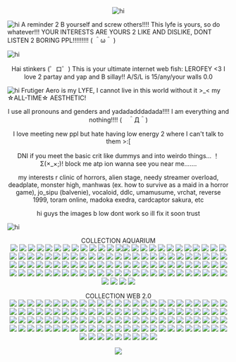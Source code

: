 <p align="center"> <img src="https://cdn.discordapp.com/attachments/1249282295094054984/1426837691869298769/Tumblr_l_673404088876237.jpg?ex=68ecada7&is=68eb5c27&hm=472747c4909ff292ebff088633fcc8a5b2f5b5e3cfb03b3e9a17510959630a6e&" alt="hi" />

<p align="left"> <img src="https://cdn.discordapp.com/attachments/1249282295094054984/1426829989789175940/Tumblr_l_669258079203131.gif?ex=68eca67a&is=68eb54fa&hm=68099b8f77bda3224058615a9e8e056bdba052fc10ca56a542eb802952478cda&" alt="hi" /> A reminder 2 B yourself and screw others!!!! This lyfe is yours, so do whatever!!! YOUR INTERESTS ARE YOURS 2 LIKE AND DISLIKE, DONT LISTEN 2 BORING PPL!!!!!!!!!  ( ＾ω＾ )

<p align="left"> <img src="https://cdn.discordapp.com/attachments/1249282295094054984/1426829902266765343/Tumblr_l_669198931809508.jpg?ex=68eca665&is=68eb54e5&hm=029dbde3652cd6ff808012a00df98df93b0faf96d38560a7e09f138561a846b7&" alt="hi" /> 

<p align="center"> Hai stinkers (゜ロ゜) This is your ultimate internet web fish: LEROFEY <3 I love 2 partay and yap and B sillay!! A/S/L is 15/any/your walls 0.0

<p align="left"> <img src="https://cdn.discordapp.com/attachments/1249282295094054984/1426829948584329216/Tumblr_l_669245233629542.gif?ex=68eca670&is=68eb54f0&hm=e15d72f2d274d909ca1935d416b121030f205179e85944bcf1f542fed12f8533&" alt="hi" /> Frutiger Aero is my LYFE, I cannot live in this world without it >_< my ☆ALL-TIME☆ AESTHETIC!

<p align="center"> I use all pronouns and genders and yadadadddadada!!!! I am everything and nothing!!!! (　＾Д＾)

<p align="center"> I love meeting new ppl but hate having low energy 2 where I can't talk to them >:[

<p align="center"> DNI if you meet the basic crit like dummys and into weirdo things... ！Σ(×_×;)! block me atp ion wanna see you near me.......

<p align="center"> my interests r clinic of horrors, alien stage, needy streamer overload, deadplate, monster high, manhwas (ex. how to survive as a maid in a horror game), jo_sipu (balvenie), vocaloid, ddlc, umamusume, vrchat, reverse 1999, toram online, madoka exedra, cardcaptor sakura, etc

<p align="center"> hi guys the images b low dont work so ill fix it soon trust
<p align="left"> <img src="https://cdn.discordapp.com/attachments/1249282295094054984/1426829902744653865/Tumblr_l_669200410016174.jpg?ex=68eca666&is=68eb54e6&hm=ced74d55727bd8e03f97ee87f98d79b7114c9b35dface582d1fc34b8a95455fb&" alt="hi" /> <p center <img src="https://cdn.discordapp.com/attachments/1249282295094054984/1426829902744653865/Tumblr_l_669200410016174.jpg?ex=68eca666&is=68eb54e6&hm=ced74d55727bd8e03f97ee87f98d79b7114c9b35dface582d1fc34b8a95455fb&" alt="hi" />

<p align="center"> COLLECTION AQUARIUM
</br> 
<img src="https://cdn.discordapp.com/attachments/1249282295094054984/1426829844682899616/Tumblr_l_669182857249254.gif?ex=68eca658&is=68eb54d8&hm=5470d666dd7c89a1eb7548ca14f2d2b34836f7a9e495b1ad848641ffa272a0be&"> <img src="https://cdn.discordapp.com/attachments/1249282295094054984/1426829844955533362/Tumblr_l_669183969634357.gif?ex=68eca658&is=68eb54d8&hm=e7596fc94d184f1d04388412ab16a768fdc060d8d53443bf7f58ee57cbdda012&"> <img src="https://cdn.discordapp.com/attachments/1249282295094054984/1426829845559509083/Tumblr_l_669186210566023.gif?ex=68eca658&is=68eb54d8&hm=80ac2bd35ed509c9e13b43db4c474ee24b18e0dfd3e6be8b8d19d0bd7d75b125&"> <img src="https://cdn.discordapp.com/attachments/1249282295094054984/1426829901604065351/Tumblr_l_669193941393260.jpg?ex=68eca665&is=68eb54e5&hm=a89e0725430b9fe7a974245145ee5378135568bc3c3a7c202e79dc56685668e5&"> <img src="https://cdn.discordapp.com/attachments/1249282295094054984/1426829901985480814/Tumblr_l_669195116212947.jpg?ex=68eca665&is=68eb54e5&hm=9ed6ea5fab09b0bf0ce82f268b5ef2d804165b9ff01e3ea82a508482a9318459&"> <img src="https://cdn.discordapp.com/attachments/1249282295094054984/1426829903319535668/Tumblr_l_669234031312203.gif?ex=68eca666&is=68eb54e6&hm=4ec0b00c8922333e6d18218beb1ac4687610861f7c93ba23cfd5f4c73a76217b&"> <img src="https://cdn.discordapp.com/attachments/1249282295094054984/1426829903592161380/Tumblr_l_669235107392359.jpg?ex=68eca666&is=68eb54e6&hm=b33954876227133bbc7c3c62575049c6803b52b6d4fb0a3c3c3d0e60a2dc83f2&"> <img src="https://cdn.discordapp.com/attachments/1249282295094054984/1426829903961128970/Tumblr_l_669192625487635.jpg?ex=68eca666&is=68eb54e6&hm=c7b3c0a5ee66e24051847a8251601f0ee02b9afbd59216f30a6fdb06bed3c33a&"> <img src="https://cdn.discordapp.com/attachments/1249282295094054984/1426829946537381968/Tumblr_l_669236124390379.jpg?ex=68eca670&is=68eb54f0&hm=f87ca1750213bf74f7f4435e8c6ac1c67fef92722a41b5600756b13f6400db14&"> <img src="https://cdn.discordapp.com/attachments/1249282295094054984/1426829990137430046/Tumblr_l_669420070698642.gif?ex=68eca67a&is=68eb54fa&hm=e8ed646abf987e88d4b8823dcdb371da574ec3579f73048e1c7c55be7421479d&"> <img src="https://cdn.discordapp.com/attachments/1249282295094054984/1426829990489755719/Tumblr_l_669421313704006.jpg?ex=68eca67a&is=68eb54fa&hm=9cd4833d07f22868d16e814ea64b3521bfd452b8ea9fd0e41043b4bc4593800e&"> <img src="https://cdn.discordapp.com/attachments/1249282295094054984/1426829990728564766/Tumblr_l_669422527171714.gif?ex=68eca67b&is=68eb54fb&hm=29600bd3da2e533066b4b405eae1b5ae01319e892112730f9bedeb953bfecc17&"> <img src="https://cdn.discordapp.com/attachments/1249282295094054984/1426829990997131385/Tumblr_l_669424027028016.jpg?ex=68eca67b&is=68eb54fb&hm=8509cbce0b075db22f21b10ad07f395dd276870d9994d82e2e449ff342ae4aeb&" ><img src="https://cdn.discordapp.com/attachments/1249282295094054984/1426981494165082122/Tumblr_l_707226064617137.jpg?ex=68ed3394&is=68ebe214&hm=a3598bc240d2ef2713e4e040d08070c20a8ad7bb99c89eae430e4525c889b2c6&"> <img src="https://cdn.discordapp.com/attachments/1249282295094054984/1426981493862830282/Tumblr_l_707224824867658.gif?ex=68ed3394&is=68ebe214&hm=5070dfaae2386270ccd19e173defb152a0a814b7598e694c4cb75f394117bbe0&"> <img src="https://cdn.discordapp.com/attachments/1249282295094054984/1426981567514808351/Tumblr_l_707253246252439.gif?ex=68ed33a5&is=68ebe225&hm=a39bcef1a4f32b8f078b0f49fac5f824d0810bb46f67d3be1c48385712071d9f&">  <img src="https://cdn.discordapp.com/attachments/1249282295094054984/1426829991278284820/Tumblr_l_669425063964005.jpg?ex=68eca67b&is=68eb54fb&hm=c4c2984b3f6c8efc0253d5968c8a6d24180450eba04f86f990f5d2177f9d34f7&"> <img src="https://cdn.discordapp.com/attachments/1249282295094054984/1426829991571624079/Tumblr_l_669426237051036.jpg?ex=68eca67b&is=68eb54fb&hm=69b4ff5f1da9890ab8851cf332d0e36c18a55cc1580a15daba9ee69701511726&"> <img src="https://cdn.discordapp.com/attachments/1249282295094054984/1426829992142180442/Tumblr_l_669427321795098.jpg?ex=68eca67b&is=68eb54fb&hm=5bd343c94825d59eb9a7519245a5f7ef3740dda9cf6667cd49624749ef664ae6&"> <img src="https://cdn.discordapp.com/attachments/1249282295094054984/1426829992519794822/Tumblr_l_669428442158691.jpg?ex=68eca67b&is=68eb54fb&hm=fc1acebbe42878944aa03a58defd83c518b70b9cc981bdf6c197386433db0390&"> <img src="https://cdn.discordapp.com/attachments/1249282295094054984/1426830034013782056/Tumblr_l_669429619492805.jpg?ex=68eca685&is=68eb5505&hm=fe42066f49ebff5f45c28fdc59be2440e9c6b15e429d6c40ee257d043b2aefb0&"> <img src="https://cdn.discordapp.com/attachments/1249282295094054984/1426830034387337337/Tumblr_l_669431316292857.jpg?ex=68eca685&is=68eb5505&hm=abc5a55f124f975a2da0491c45d66dd5d063a43b7cacc57ee97aed7373b3f424&"> <img src="https://cdn.discordapp.com/attachments/1249282295094054984/1426830034844385412/Tumblr_l_669432456669575.jpg?ex=68eca685&is=68eb5505&hm=24fa7cdea44434aafbd23cd5c625eb33c8f5cb2cf3fe9f141b99b86eed349bfc&"> <img src="https://cdn.discordapp.com/attachments/1249282295094054984/1426830035171410003/Tumblr_l_669433687769366.jpg?ex=68eca685&is=68eb5505&hm=6f40634123e425821db06dd154b048f7e253361ac9640ca049b5873e2542dfd0&"> <img src="https://cdn.discordapp.com/attachments/1249282295094054984/1426830035712606238/Tumblr_l_669434792421918.jpg?ex=68eca685&is=68eb5505&hm=85ce3d908ff7d983688ccae65f21bfb75cf6aacea4ed914f56f4b97469a01d99&"> <img src="https://cdn.discordapp.com/attachments/1249282295094054984/1426830036140556398/Tumblr_l_669436477765251.jpg?ex=68eca685&is=68eb5505&hm=584321c60e97ebdba2d7e7b20b4a2eb9123f15f40acd0f1cff33ab376f474c86&"> <img src="https://cdn.discordapp.com/attachments/1249282295094054984/1426830036731957339/Tumblr_l_669437546685407.jpg?ex=68eca685&is=68eb5505&hm=28d87145917b79c7dea44e309450664560c40370448d17ea1e6246eba20a165e&"> <img src="https://cdn.discordapp.com/attachments/1249282295094054984/1426830037100924979/Tumblr_l_669439349161343.jpg?ex=68eca686&is=68eb5506&hm=6f410e842176824295eea40ca6623665d92954f6bf46814859751749df6f086b&"> <img src="https://cdn.discordapp.com/attachments/1249282295094054984/1426830037520220252/Tumblr_l_669440614114207.jpg?ex=68eca686&is=68eb5506&hm=2d6601aeb08c5e38f46abeafa2f2e9d0d8db5093bde13afad7161b4ad1358370&"> <img src="https://cdn.discordapp.com/attachments/1249282295094054984/1426830037906231479/Tumblr_l_669441748358217.jpg?ex=68eca686&is=68eb5506&hm=ea9c6c5c8085a0a40cd9f93db1a14db284ac3fe0df1d6132e0486a9d0a879cd8&"> <img src="https://cdn.discordapp.com/attachments/1249282295094054984/1426830084916117575/Tumblr_l_669442839758790.jpg?ex=68eca691&is=68eb5511&hm=fc55bbe713c9b74ef9a4db6d54db8383d27a1c87e8561556355088762235c0bf&"> <img src="https://cdn.discordapp.com/attachments/1249282295094054984/1426830085222305887/Tumblr_l_669444060511810.jpg?ex=68eca691&is=68eb5511&hm=ee347fa657d1031f47d207bd42a0337a29e8c643960ce2d6189d8195c3b5c617&"> <img src="https://cdn.discordapp.com/attachments/1249282295094054984/1426830085486415932/Tumblr_l_669445325874570.jpg?ex=68eca691&is=68eb5511&hm=058c715846ffd70dad5689e63fd2df5ebba1d5b6ff959d046361620482d722bc&"> <img src="https://cdn.discordapp.com/attachments/1249282295094054984/1426830085779886181/Tumblr_l_669446401269414.jpg?ex=68eca691&is=68eb5511&hm=7aa520c0ed3df0c6a733691008c03d62e04e1df051b0d8ab6f19ddbe90a3cc22&"> <img src="https://cdn.discordapp.com/attachments/1249282295094054984/1426830086040195162/Tumblr_l_669447460217226.jpg?ex=68eca691&is=68eb5511&hm=663d7dcb99a978565e6cd9a5d0ee6c97d31a925d967b97c995c094549f06a609&"> <img src="https://cdn.discordapp.com/attachments/1249282295094054984/1426830086325276713/Tumblr_l_669448684880454.jpg?ex=68eca691&is=68eb5511&hm=165dfde4e0090d2a373001912b4a8798d728d336ffe2e23b097751f6ec976403&"> <img src="https://cdn.discordapp.com/attachments/1249282295094054984/1426830086627393567/Tumblr_l_669449787556600.jpg?ex=68eca691&is=68eb5511&hm=4e5b556979ed000ebfb8be7f018a6a088d31dda9181c6b5c4b790b120fe60df5&"> <img src="https://cdn.discordapp.com/attachments/1249282295094054984/1426830086887444653/Tumblr_l_669450883451756.jpg?ex=68eca691&is=68eb5511&hm=171adcd2dbc083605355896d82d5af6648e73c280ec48c2cf0174c1b7221525e&"> <img src="https://cdn.discordapp.com/attachments/1249282295094054984/1426830087197691975/Tumblr_l_669452015295193.jpg?ex=68eca692&is=68eb5512&hm=6d26c2e37a4b3654861ec8cf6bb6f9dcdb44551fe7360cc1811eeb7cdfd4d4f9&"> <img src="https://cdn.discordapp.com/attachments/1249282295094054984/1426830087483031582/Tumblr_l_669453182762796.jpg?ex=68eca692&is=68eb5512&hm=58cbc293dc0fc10c09d5970e075fd3cabfad1c3fb4c71e51af42b582bd62c0c9&"> <img src="https://cdn.discordapp.com/attachments/1249282295094054984/1426830114150289408/Tumblr_l_669455408464410.jpg?ex=68eca698&is=68eb5518&hm=3ac1cb299b4001e6d6233021565c358be62dea26ac21a2d15566308ea11d151a&"> <img src="https://cdn.discordapp.com/attachments/1249282295094054984/1426830114464989296/Tumblr_l_669456548150295.jpg?ex=68eca698&is=68eb5518&hm=3b5d82f94463665d2ac9521dc30982aa1f3ba2f22c72763679e129d6ae1b4306&"> <img src="https://cdn.discordapp.com/attachments/1249282295094054984/1426830114825568347/Tumblr_l_671480245381086.gif?ex=68eca698&is=68eb5518&hm=ca825f3942af7882c087dc303c54fdbc5ada5efddfa0da6607011887772eae4e&"> <img src="https://cdn.discordapp.com/attachments/1249282295094054984/1426830115152728084/Tumblr_l_671481404300669.jpg?ex=68eca698&is=68eb5518&hm=1a03f1b470d4b328fd27ab52d1aa925267a100e3153ff7160650b34cf2c8ce7b&"> <img src="https://cdn.discordapp.com/attachments/1249282295094054984/1426830115475685386/Tumblr_l_671482471644366.gif?ex=68eca698&is=68eb5518&hm=599711ddf6052a092f8c87199eb5478ea30923769220db283870f3c04a6dc61f&"> <img src="https://cdn.discordapp.com/attachments/1249282295094054984/1426959394385563779/Tumblr_l_671784931244094.jpg?ex=68ed1eff&is=68ebcd7f&hm=38d8e80f6727c266a50b06b497642b2f1208b41c2301c56cc1e135d623316147&"> <img src="https://cdn.discordapp.com/attachments/1249282295094054984/1426959397204136038/5vbw8q.gif?ex=68ed1eff&is=68ebcd7f&hm=64c575ae213c3ae1dc58d3cfee399c03ccbcdb42eb1c4a53f1455bb8188e0e46&"> <img src="https://cdn.discordapp.com/attachments/1249282295094054984/1426959397656985700/tumblr_4d73372ab0a8b9016a8bf171ce795115_773cccd5_250.gif?ex=68ed1f00&is=68ebcd80&hm=5d00abc4332b4017ce886045cb89189f5301fe4cb295b81aa27a4f2b0c6454cc&"> <img src="https://cdn.discordapp.com/attachments/1249282295094054984/1426959462383616251/ka5779.gif?ex=68ed1f0f&is=68ebcd8f&hm=fc7df129ac4307b487b3060e2214d9bcfdffcd48865e98052f6c29e69e4f42e4&"> <img src="https://cdn.discordapp.com/attachments/1249282295094054984/1426959626913452103/Tumblr_l_698593504583347.gif?ex=68ed1f36&is=68ebcdb6&hm=b0318dfa83f2a564e6078f96c2b666deee542004f8bdb59a03b6c396f129bd1c&"> <img src="https://cdn.discordapp.com/attachments/1249282295094054984/1426959627698049115/Tumblr_l_698720336951059.gif?ex=68ed1f36&is=68ebcdb6&hm=97605b16b59fb53177797e439f712ae2668a7ef9589de2fd5d624db537598cb1&"> <img src="https://cdn.discordapp.com/attachments/1249282295094054984/1426959629895729354/Tumblr_l_698819493452375.gif?ex=68ed1f37&is=68ebcdb7&hm=1099fce9884ab901d411276630eaf264b9a8ce4053c7199473cb8757f006382d&"> <img src="https://cdn.discordapp.com/attachments/1249282295094054984/1426959630772473917/Tumblr_l_698821140318416.gif?ex=68ed1f37&is=68ebcdb7&hm=f56b5cb035f6defc057bf63eb468807b75ef1cdc330a23e23c47e5b1709264f3&"> <img src="https://cdn.discordapp.com/attachments/1249282295094054984/1426959631384576000/Tumblr_l_698822390122635.gif?ex=68ed1f37&is=68ebcdb7&hm=62fb82a6e42e5aa3f4cd0f730fb61e02a99b4a240187380730fb7aaa22309018&"> <img src="https://cdn.discordapp.com/attachments/1249282295094054984/1426959708878672052/Tumblr_l_699085062756701.gif?ex=68ed1f4a&is=68ebcdca&hm=21a3fe26392a89e1ba85fba49ccf89085a2e6aa3bb8501de7c7f348e48e49ae0&"> <img src="https://cdn.discordapp.com/attachments/1249282295094054984/1426959709822517358/Tumblr_l_699093164651125.gif?ex=68ed1f4a&is=68ebcdca&hm=8205b5181f3821e7fc1807176f0af3d1fe5665358ab9913300ab0a8db29b8cdb&"> <img src="https://cdn.discordapp.com/attachments/1249282295094054984/1426959710635954206/Tumblr_l_699096610159457.jpg?ex=68ed1f4a&is=68ebcdca&hm=d6b9b4e9b99f82bafad8b21af27a78c2f8c57b60f14b6c03bf42329579ea6350&"> <img src="https://cdn.discordapp.com/attachments/1249282295094054984/1426958550042808473/Tumblr_l_669179458018526.gif?ex=68ed1e35&is=68ebccb5&hm=e6c59695684d29e1fe05c83758ef192f1fad86251ec55edd6f564db39564a125&"> <img src="https://cdn.discordapp.com/attachments/1249282295094054984/1426958550541926420/Tumblr_l_669177979621808.gif?ex=68ed1e36&is=68ebccb6&hm=777378897dc0166edfb7c72c22820bbf53a20ba72eb375142fb31d458636d8be&"> <img src="https://cdn.discordapp.com/attachments/1249282295094054984/1426958551003430922/Tumblr_l_669221215038718.gif?ex=68ed1e36&is=68ebccb6&hm=59cb19a8aee4d4f005791c94451389581f774994b5ce23d36f62c1e8ffd64655&"> <img src="https://cdn.discordapp.com/attachments/1249282295094054984/1426958551330328576/Tumblr_l_669180725622275.gif?ex=68ed1e36&is=68ebccb6&hm=5c7ce3bd2fb329139fb8222215256e8fb2d6020cf0bcbe148ba5f57edabbc392&"> <img src="https://cdn.discordapp.com/attachments/1249282295094054984/1426958551745827036/Tumblr_l_671782629877689.gif?ex=68ed1e36&is=68ebccb6&hm=061e44f90391cbb9c3dffa617f9adc24fc53dd9c616cab6e4d5ac32b1d38a530&"> <img src="https://cdn.discordapp.com/attachments/1249282295094054984/1426958552106533138/tumblr_5306e2651fbcb88fb08d59f8724ce476_91af5caa_250.gif?ex=68ed1e36&is=68ebccb6&hm=0565f0305f7bac8cf816722e12f6475ecfdc98c8a27a0f83d6021c6695330c51&"> <img src="https://cdn.discordapp.com/attachments/1249282295094054984/1426958553482002563/tumblr_33df89a383a78edbade2c6d872e4ecc1_996beaea_250.gif?ex=68ed1e36&is=68ebccb6&hm=2eeb23772391db5ef5b5c447e3fe0f3764fe362b615b8b69c253b0c8320f7ef0&"> <img src="https://cdn.discordapp.com/attachments/1249282295094054984/1426958553893310504/tumblr_69c8d9407a98a3dcc380c43a9292f698_036dc286_250.gif?ex=68ed1e36&is=68ebccb6&hm=518d2da46d592fce94846cdb126eaeca8c6e50f42594dbbf74387d7fa9ff2a1b&"> <img src="https://cdn.discordapp.com/attachments/1249282295094054984/1426958672688451695/tumblr_86a444bd0421b709cd293ee8a755a3da_964a3f59_250.gif?ex=68ed1e53&is=68ebccd3&hm=900f332a3d82d214ddae6c43aa921a5c634cdbcbc7f94eb2f751a1e6f9613a0b&"> <img src="https://cdn.discordapp.com/attachments/1249282295094054984/1426958822202937484/Tumblr_l_698754181513442.gif?ex=68ed1e76&is=68ebccf6&hm=89ea5e7990edee129495e8b35946c1cf6b51b80b6a72907f237f2bb37999ad55&"> <img src="https://cdn.discordapp.com/attachments/1249282295094054984/1426958822576095345/Tumblr_l_698777100593173.gif?ex=68ed1e76&is=68ebccf6&hm=f6f82a5f900c67cb91bacea73acf824282afe666d0b93edd73a4ebae5b6b11ce&"> <img src="https://cdn.discordapp.com/attachments/1249282295094054984/1426958918340313128/Tumblr_l_698780099927599.gif?ex=68ed1e8d&is=68ebcd0d&hm=880fbc164f8a566949f29383d239a4f18835688199ebf0fdfc53ad1b16ff9580&"> <img src="https://cdn.discordapp.com/attachments/1249282295094054984/1426958918768398366/Tumblr_l_698783480408170.gif?ex=68ed1e8d&is=68ebcd0d&hm=997db49e8639ebcdd1c9b3d25406822362353ae0df1cddf0e705633a21d07126&"> <img src="https://cdn.discordapp.com/attachments/1249282295094054984/1426958919154143263/Tumblr_l_698796254221863.gif?ex=68ed1e8d&is=68ebcd0d&hm=a548bf39b4c54f2c630c0658bdee0aa9f7466eda18d81d935303f315f3f856e7&"> <img src="https://cdn.discordapp.com/attachments/1249282295094054984/1426958919472775278/Tumblr_l_698798126010404.gif?ex=68ed1e8e&is=68ebcd0e&hm=46842b29523aa069224591fcf6348592540b19347dfcc7cd097c9dca23af1afc&"> <img src="https://cdn.discordapp.com/attachments/1249282295094054984/1426958920265764884/Tumblr_l_698801200420195.gif?ex=68ed1e8e&is=68ebcd0e&hm=25f3d80da7ae2da6b1fb8f7543a96480e3875a6043cab84ca8e8cdd66771cac2&"> <img src="https://cdn.discordapp.com/attachments/1249282295094054984/1426958926443708506/Tumblr_l_698809002195765.gif?ex=68ed1e8f&is=68ebcd0f&hm=f2e1987812fbc7e63b72329772eb60247eb2ea9191ef03e4b7390bfa4420792d&"> <img src="https://cdn.discordapp.com/attachments/1249282295094054984/1426958927114932418/Tumblr_l_698810483211702.gif?ex=68ed1e8f&is=68ebcd0f&hm=584fcbe5bc35257436fb6c0c2fe8171000d9f3f37990fccc85ce86ecbcf1c4cc&"> <img src="https://cdn.discordapp.com/attachments/1249282295094054984/1426958927802929234/Tumblr_l_698816777696335.gif?ex=68ed1e90&is=68ebcd10&hm=9b1c8d4793b5639a67b4a771b2b4a69e7acb78e5d1e0213f66d19c4b0f57364d&"> <img src="https://cdn.discordapp.com/attachments/1249282295094054984/1426958928448590006/Tumblr_l_698818241311595.gif?ex=68ed1e90&is=68ebcd10&hm=e8fb8b87105c421ca00ee94919db5c6a065005380bf6b6862800f58f2afc5cba&"> <img src="https://cdn.discordapp.com/attachments/1249282295094054984/1426958929337909349/Tumblr_l_698824511404717.gif?ex=68ed1e90&is=68ebcd10&hm=1b27f0b15467d0f0ddc4bf77bbc9b87086f1f938553f9808ac4321474ba05edc&"> <img src="https://cdn.discordapp.com/attachments/1249282295094054984/1426959062926627077/Tumblr_l_698825822254300.gif?ex=68ed1eb0&is=68ebcd30&hm=8bda5bbc25b5334342fcc5332be948a79664afc7e1c1ad846e8f7770493e8a33&"> <img src="https://cdn.discordapp.com/attachments/1249282295094054984/1426959063198994573/Tumblr_l_698827539910914.gif?ex=68ed1eb0&is=68ebcd30&hm=3309165b64c76a4132b5f7f9afa0b213271920369a2dbff58ee7176bfd0614d4&"> <img src="https://cdn.discordapp.com/attachments/1249282295094054984/1426959063685795910/Tumblr_l_698828852068726.gif?ex=68ed1eb0&is=68ebcd30&hm=18123757d83952e9da8cbc112c470b57b85ba41e32c9d8ce9d1e3e31616d6f21&"> <img src="https://cdn.discordapp.com/attachments/1249282295094054984/1426959064117674065/Tumblr_l_698830035015132.gif?ex=68ed1eb0&is=68ebcd30&hm=3b348a80f65d1fb02610e989fbbc32821fcab08f7b7adcdb93d09104bade3074&"> <img src="https://cdn.discordapp.com/attachments/1249282295094054984/1426959064767922429/Tumblr_l_698833251654453.gif?ex=68ed1eb0&is=68ebcd30&hm=6b7bd8e2fb2bd3aae9358a5c32dbcd81125ef0690a6e1f8b2a3bd152b4ce9066&"> <img src="https://cdn.discordapp.com/attachments/1249282295094054984/1426959067884028053/Tumblr_l_699095368706176.gif?ex=68ed1eb1&is=68ebcd31&hm=27e289fb3535653cafc67fedb1ff5cff15d09d18ef671371369eba26846df3de&"> <img src="https://cdn.discordapp.com/attachments/1249282295094054984/1426959982305349776/Tumblr_l_671790429058728.gif?ex=68ed1f8b&is=68ebce0b&hm=1ded2d1c8154165692ab1f6a3a1c828244ae96b850e4a6b30a13b67f6762ae4d"> <img src="https://cdn.discordapp.com/attachments/1249282295094054984/1426981459368874215/Tumblr_l_707212173957247.gif?ex=68ed338b&is=68ebe20b&hm=087515289a3655c2bb59f75550c5ce9792ef78fb3940a842a48d39dfaa2ab699&"> <img src="https://cdn.discordapp.com/attachments/1249282295094054984/1426981417820360714/Tumblr_l_706983896175146.jpg?ex=68ed3382&is=68ebe202&hm=b259b6187e1c57f408eb9e23013e4333ab8a996bd3745d7d52c6a1d6a4ed7959&"> <img src="https://cdn.discordapp.com/attachments/1249282295094054984/1426981491589644489/Tumblr_l_707213514218757.gif?ex=68ed3393&is=68ebe213&hm=f06000404fe17bee432c1f1c748dddee902a64382d231a28d2f12a43e4bc78d1&"> <img src="https://cdn.discordapp.com/attachments/1249282295094054984/1426981491887313077/Tumblr_l_707214895213235.jpg?ex=68ed3393&is=68ebe213&hm=6c842a70f8ff82d06be74c99576ed67cbe2ffd82656b187ecf1bc160180b4f10&"> <img src="https://cdn.discordapp.com/attachments/1249282295094054984/1426981492147621908/Tumblr_l_707216174195006.gif?ex=68ed3393&is=68ebe213&hm=2985947951e4ba5ed6bd862e5943012e747179178b545c91ae65782222b89b99&"> <img src="https://cdn.discordapp.com/attachments/1249282295094054984/1426981492604534835/Tumblr_l_707217933625161.gif?ex=68ed3393&is=68ebe213&hm=c6b4247873847a79fe569704671280e8fc6d497143cef31acfefda2660579b3a&"> <img src="https://cdn.discordapp.com/attachments/1249282295094054984/1426981492914917549/Tumblr_l_707219215392609.gif?ex=68ed3393&is=68ebe213&hm=e3a946ae382900e869bc733f959a998fb5e6b66f5bee69da8c8d40d6bb7c1537&"> <img src="https://cdn.discordapp.com/attachments/1249282295094054984/1426981493238141038/Tumblr_l_707220274883441.gif?ex=68ed3394&is=68ebe214&hm=9ae37d551979fc3c82f4b975398a6b60aae4e1ac0352ee9f90deb0037954fed7&"> <img src="https://cdn.discordapp.com/attachments/1249282295094054984/1426981493590196324/Tumblr_l_707221353926462.gif?ex=68ed3394&is=68ebe214&hm=23e4cb001146d1872f66c39bae3e721ff8c0e110509561e278bf2136e7621a8d&"> <img src="https://cdn.discordapp.com/attachments/1249282295094054984/1426981494575857806/Tumblr_l_707227883772501.gif?ex=68ed3394&is=68ebe214&hm=2e4b9f2f3372b28d0dd5b769a2e573a0183bef0959602f2f86a1e19f2058ac06&"> <img src="https://cdn.discordapp.com/attachments/1249282295094054984/1426981606232428584/Tumblr_l_707342323692666.gif?ex=68ed33ae&is=68ebe22e&hm=915d3f49fb496472110ac7a3fc4e6f670a7afacf98639c389d90c92aee989569&"> <img src="https://cdn.discordapp.com/attachments/1249282295094054984/1426981606744264856/Tumblr_l_707347844483862.gif?ex=68ed33af&is=68ebe22f&hm=6632a7f444ae0db2bd0feefd9200f8fbf560618c1c3a69cdc2d51fb154c48343&"> <img src="https://cdn.discordapp.com/attachments/1249282295094054984/1426981607167758426/Tumblr_l_707350764593913.gif?ex=68ed33af&is=68ebe22f&hm=fa8d24e8cf9fba8dc7d01ca549e70ceada40f4a2304f625318ca07ad5524b33e&"> <img src="https://cdn.discordapp.com/attachments/1249282295094054984/1427005851373142156/Tumblr_l_708767297472851.gif?ex=68ed4a43&is=68ebf8c3&hm=33ec6903428b0b015264b12d880f06d49ba3a92c72e60d3f1c20f3819144b920&"> <img src="https://cdn.discordapp.com/attachments/1249282295094054984/1427005851868074084/Tumblr_l_708769340535351.gif?ex=68ed4a43&is=68ebf8c3&hm=8c8c0a3a23962488dec7f21e9fd8844c8a41c82f5422b286688da77f17bd7231&"> <img src="https://cdn.discordapp.com/attachments/1249282295094054984/1427005852694483105/Tumblr_l_708770698583475.gif?ex=68ed4a43&is=68ebf8c3&hm=f422b7312ae1581008b2b83b00480dd671c07649a180243fcac036271d6745fc&"> <img src="https://cdn.discordapp.com/attachments/1249282295094054984/1427005853231222984/Tumblr_l_708785056403365.gif?ex=68ed4a43&is=68ebf8c3&hm=f997e757720e7f6449775bc42558e495ea0411ff90a13e8ec83a3599b8c2f2b6&"> <img src="https://cdn.discordapp.com/attachments/1249282295094054984/1427005854766600213/Tumblr_l_708780629490346.gif?ex=68ed4a44&is=68ebf8c4&hm=45ee4c3199539d6ca0df427b7db0aed8036f1b595d6844c0efa097b9d1b44220&"> <img src="https://cdn.discordapp.com/attachments/1249282295094054984/1427005856548917479/Tumblr_l_708795407180080.gif?ex=68ed4a44&is=68ebf8c4&hm=122f8c92b19626a9183f822de7cb4201ccda6c7aa6aff43df569c9baa363f194&">

<p align="center"> COLLECTION WEB 2.0
</br>
<img src="https://cdn.discordapp.com/attachments/1249282295094054984/1426959394037432472/Tumblr_l_671783755641387.jpg?ex=68ed1eff&is=68ebcd7f&hm=61d3543bb73e8becc41e4e94c63f2f80c60a198d6187b658d7e884305988cb34&"> <img src="https://cdn.discordapp.com/attachments/1249282295094054984/1427005791688458300/Tumblr_l_708735977687447.jpg?ex=68ed4a35&is=68ebf8b5&hm=63d03c85e4e551e39839dd4d475b0d7bfe2103f5765f5fa37bf992ab5cff2faa&"> <img src="https://cdn.discordapp.com/attachments/1249282295094054984/1427005792711737415/Tumblr_l_708718386934276.jpg?ex=68ed4a35&is=68ebf8b5&hm=10a44a5fe11bda11db8f636e445703641ff9bad0e8511db71de77ff72edee094&"> <img src="https://cdn.discordapp.com/attachments/1249282295094054984/1427005793819033810/Tumblr_l_708737175367498.gif?ex=68ed4a35&is=68ebf8b5&hm=55b56bf805a46704644c74a16b2332423c861f3a1eb05c6a2cbc08f48c64b7b9&"> <img src="https://cdn.discordapp.com/attachments/1249282295094054984/1427005795584839700/Tumblr_l_708731914537917.jpg?ex=68ed4a36&is=68ebf8b6&hm=ddc9d8855f741ea30cbffc59e0bc7175f4eddceb9a45e63302906fc739f772f0&"> <img src="https://cdn.discordapp.com/attachments/1249282295094054984/1427005795895214130/Tumblr_l_708740589652914.gif?ex=68ed4a36&is=68ebf8b6&hm=d48b5c1a2bcf78c2d309dc19db2e34cf688d176a03ae650711668e0b768ec266&"> <img src="https://cdn.discordapp.com/attachments/1249282295094054984/1427005911683043499/Tumblr_l_708806929397784.jpg?ex=68ed4a51&is=68ebf8d1&hm=8d8a8f1e681620b187e55542d6eefcf6f467d00080ca9d01191564c87375acad&"> <img src="https://cdn.discordapp.com/attachments/1249282295094054984/1427005911960125631/Tumblr_l_708809569306273.gif?ex=68ed4a51&is=68ebf8d1&hm=7c07b72287e32090582ebd011b5cf719cc9576ec15b8986d3f5ed0b5cbeb7332&"> <img src="https://cdn.discordapp.com/attachments/1249282295094054984/1427005912568041553/Tumblr_l_708837772931158.gif?ex=68ed4a52&is=68ebf8d2&hm=6f942be03f8ffddd04efd525bada7dba625f4d1df84d7acc4a628d44a802a7ec&"> <img src="https://cdn.discordapp.com/attachments/1249282295094054984/1427005912832540712/Tumblr_l_708819403959967.gif?ex=68ed4a52&is=68ebf8d2&hm=b61d824882c1aa97109fb71e5cefcb1eaab04cf993cae46a7c66d1faf9e21e0c&"> <img src="https://cdn.discordapp.com/attachments/1249282295094054984/1427005913104908519/Tumblr_l_708834239873242.gif?ex=68ed4a52&is=68ebf8d2&hm=123d33eedaf9e76c9ba94acf68b05efb9916591eeb78033fb9a3bf007ab82d01&"> <img src="https://cdn.discordapp.com/attachments/1249282295094054984/1427005913688178809/Tumblr_l_708827870078818.gif?ex=68ed4a52&is=68ebf8d2&hm=85ce9a756a85ef94afd4dd43c868149a36d78e39506af262682bf76dbbf0f24e&"> <img src="https://cdn.discordapp.com/attachments/1249282295094054984/1427005913969066127/Tumblr_l_708829874317255.gif?ex=68ed4a52&is=68ebf8d2&hm=af44db4ecf5ece6309a07aee00056c06dc95636de787a171569d43e37143d177&"> <img src="https://cdn.discordapp.com/attachments/1249282295094054984/1427005914296352848/Tumblr_l_708838903791939.gif?ex=68ed4a52&is=68ebf8d2&hm=fb06bdd44007f3586db0bf1b598b6664742ee443cdf4ab9abc12157ebac0162c&"> <img src="https://cdn.discordapp.com/attachments/1249282295094054984/1427005969153392833/Tumblr_l_708840065602876.gif?ex=68ed4a5f&is=68ebf8df&hm=58cb24256a5c6c33be2abf427769d4f873142a16816dd13e56cad3bd5809af09&"> <img src="https://cdn.discordapp.com/attachments/1249282295094054984/1427005969531011204/Tumblr_l_708841134837615.gif?ex=68ed4a5f&is=68ebf8df&hm=f48b822ba0ca97a6dbb91ac1f6ae432985e27c1bededf541e0487a78ce321a6a&"> <img src="https://cdn.discordapp.com/attachments/1249282295094054984/1427005970491642038/Tumblr_l_708897167344104.gif?ex=68ed4a5f&is=68ebf8df&hm=f6ec49e42b709eea06107483570fc3c6430ff30c6373e8643b1867593085d6a2&"> <img src="https://cdn.discordapp.com/attachments/1249282295094054984/1427005971166793758/Tumblr_l_708946068114137.jpg?ex=68ed4a60&is=68ebf8e0&hm=5f98e693a6940b89a097657a1a5c7b7ccae8420881a84d92d7bffa94621adce2&"> <img src="https://cdn.discordapp.com/attachments/1249282295094054984/1427005971485425694/Tumblr_l_708947446537626.jpg?ex=68ed4a60&is=68ebf8e0&hm=06d93b66c4cb21c99af2e1c461c050b5756dfd671131f11b35c816551cb84ba1&"> <img src="https://cdn.discordapp.com/attachments/1249282295094054984/1427005971796070430/Tumblr_l_708948798595543.jpg?ex=68ed4a60&is=68ebf8e0&hm=b98f4d8865cd41fa7b45f55639c86db3814d365f22bec9057eb2e164845575d4&"> <img src="https://cdn.discordapp.com/attachments/1249282295094054984/1426981566663360642/Tumblr_l_707247369028067.gif?ex=68ed33a5&is=68ebe225&hm=6b140a33baf68ef461ce400489fba0be7b4b5437a38807bb4e5316c2a12b34a0&"> <img src="https://cdn.discordapp.com/attachments/1249282295094054984/1426981567078862940/Tumblr_l_707250695761867.jpg?ex=68ed33a5&is=68ebe225&hm=18b3be1223841280537066177f6f703dd84d7b4dab94dd802f19dcbcabae688b&"> <img src="https://cdn.discordapp.com/attachments/1249282295094054984/1426981567821123645/Tumblr_l_707256314100511.gif?ex=68ed33a5&is=68ebe225&hm=8d3d8703279ff1224eca83f53bf5f9ee11f2708b228f4b438904ce4c4df5bc2d&"> <img src="https://cdn.discordapp.com/attachments/1249282295094054984/1426981568202674376/Tumblr_l_707258437979573.gif?ex=68ed33a5&is=68ebe225&hm=a079fec2954792e31f11410e80f16a2e39d67df1289c3265837496c06971c0f1&"> <img src="https://cdn.discordapp.com/attachments/1249282295094054984/1426981568685015080/Tumblr_l_707264014578425.gif?ex=68ed33a6&is=68ebe226&hm=6771c095fbe4f379e4adc3683c50892af41a179d808de1dda442144b0651dda1&"> <img src="https://cdn.discordapp.com/attachments/1249282295094054984/1426981607843303434/Tumblr_l_707373033489112.gif?ex=68ed33af&is=68ebe22f&hm=92ef4b0555b7b5d68e922b3bbecd5507c8b2aaf9b2ea1c340f06fd6561e94476&"> <img src="https://cdn.discordapp.com/attachments/1249282295094054984/1426981608723972347/Tumblr_l_707377024766038.gif?ex=68ed33af&is=68ebe22f&hm=3f72b9aa5b5b591bf8203f6cf325c22c7ba3f71cbc02ac789d6abcdbae1ffc62&"> <img src="https://cdn.discordapp.com/attachments/1249282295094054984/1426959394738016278/68747470733a2f2f69342e676c69747465722d67726170686963732e6f72672f7075622f3730362f3730363031346f62733233706b7675382e676966.gif?ex=68ed1eff&is=68ebcd7f&hm=dba6112dd9b40eb9dff0a3329ea013652f4cdbcdb4dd6a9f5af857e79e3627dc&"> <img src="https://cdn.discordapp.com/attachments/1249282295094054984/1426959395073429596/tumblr_d4e78019806448bd80681d0791cc4f50_1420e911_100.gif?ex=68ed1eff&is=68ebcd7f&hm=a5d891c07536bd36ad5300940c429bc62ff3dbc47bbdf61aa7a12c36769240e7&"> <img src="https://cdn.discordapp.com/attachments/1249282295094054984/1426959395551711294/tumblr_0b250c54dea4229df5d7a47f7c011911_d187c862_100.gif?ex=68ed1eff&is=68ebcd7f&hm=69640e9131b9d525068f545475f2c51af0019526e6ed2d37442689721deebf46&"> <img src="https://cdn.discordapp.com/attachments/1249282295094054984/1426959395950039261/tumblr_b4aec34f3fc5776a2dc8ff6fa086779a_df315873_100.gif?ex=68ed1eff&is=68ebcd7f&hm=e8200ce644ec9c31b88ea202036369c8239b94e406e4c4bd07bcb9789db30841&"> <img src="https://cdn.discordapp.com/attachments/1249282295094054984/1426959396327657594/tk4rbx.png?ex=68ed1eff&is=68ebcd7f&hm=07b49aa24b819cbe768a2007ad505f1715e4bfcd303c334f55a50f2f88ddcd70&"> <img src="https://cdn.discordapp.com/attachments/1249282295094054984/1426959396646158567/tongvu.png?ex=68ed1eff&is=68ebcd7f&hm=04868af1c36e4568f84832ed422cf944308833d91a6530751303f910a3925197&"> <img src="https://cdn.discordapp.com/attachments/1249282295094054984/1426959458893824093/tumblr_545f6100c881406fb7fd938f8820d934_e43db62a_250.jpg?ex=68ed1f0e&is=68ebcd8e&hm=d5a98d1cbee0bf4ea9ff89218d4bc3a95ee047872a51448cf28904e9bb6a98f5&"> <img src="https://cdn.discordapp.com/attachments/1249282295094054984/1426959459305132113/tumblr_ba3289d5f870a808167b937e730d58da_e49009de_100.webp?ex=68ed1f0e&is=68ebcd8e&hm=0c4c446112fe0ec46d2ecb3c883a275ba80ea526cf566e7258cf6af64a071613&"> <img src="https://cdn.discordapp.com/attachments/1249282295094054984/1426959459690872944/tumblr_706098f46603acbe814c0af767a3adc3_f1ab7eeb_100.png?ex=68ed1f0e&is=68ebcd8e&hm=cddd82b39ad5aadbf05c70bad3ff9e9083e2c19f279030d6cb47c189e669e3c3&"> <img src="https://cdn.discordapp.com/attachments/1249282295094054984/1426959460051714141/tumblr_b01790f8694e4ac402e8735999dccb61_a2c49e04_100.png?ex=68ed1f0e&is=68ebcd8e&hm=8f2c0da27244d221f868226bc163fe3089f76f41ef23cfe286c44136be628b7b&"> <img src="https://cdn.discordapp.com/attachments/1249282295094054984/1426959460441653298/tumblr_b3a0a22e38d28a5d257e96d440ef5c0e_32b44cd3_100.gif?ex=68ed1f0e&is=68ebcd8e&hm=433214b714d0de0c7c93633bcdc46e68e30a6c8df345c977c9f437d516d506a4&"> <img src="https://cdn.discordapp.com/attachments/1249282295094054984/1426959461066739933/tumblr_432d225bcb95d07a5aeaf7c7bdb77416_9b72196a_100.png?ex=68ed1f0f&is=68ebcd8f&hm=bab0089afc27bcc37eacd4e9a99c5fb7af89eeb7bdbde74032736c0f6bb1402c&"> <img src="https://cdn.discordapp.com/attachments/1249282295094054984/1426959461536366755/96ccr3.png?ex=68ed1f0f&is=68ebcd8f&hm=f106f2fc184da56bea5abed634ae1ad60273b22a4cc9968b1d4f0933a1d9a7fd&"> <img src="https://cdn.discordapp.com/attachments/1249282295094054984/1426959461745954977/mbw3zh.png?ex=68ed1f0f&is=68ebcd8f&hm=03a020059325ad9eb55266c55d92136aea8af4c6af0891f13731cfc1fa89f6ef&"> <img src="https://cdn.discordapp.com/attachments/1249282295094054984/1426959461964320798/quzkdt.gif?ex=68ed1f0f&is=68ebcd8f&hm=58aedc057686d449f1774c4a1af96695b73fc6e1d490f31dfffc196cce6456d1&"> <img src="https://cdn.discordapp.com/attachments/1249282295094054984/1426959626469113867/tumblr_b4a811b15716a45c5e5bdb54e5729cc4_1fcd222f_100.gif?ex=68ed1f36&is=68ebcdb6&hm=20fae48b28f427cc6d93f8fdfe2d365726a7ddc3e01a611b0eecebd70e281e21&"> <img src="https://cdn.discordapp.com/attachments/1249282295094054984/1426959628435984525/Tumblr_l_698733910400168.gif?ex=68ed1f37&is=68ebcdb7&hm=80516457b59a73d8b4830e82217d82034b52cf7b18e70a0a5177a5ff0475ebc4&"> <img src="https://cdn.discordapp.com/attachments/1249282295094054984/1426959629061197884/Tumblr_l_698736188810532.jpg?ex=68ed1f37&is=68ebcdb7&hm=4b5b2157d9e9cd1164261df46206241b01f57417a8e411fdf6a23566a15223dd&"> <img src="https://cdn.discordapp.com/attachments/1249282295094054984/1426959631841890501/Tumblr_l_698882762406726.jpg?ex=68ed1f37&is=68ebcdb7&hm=3cad7ea0c323f5f27f296bf2c4cb1a91ece3e84c3569df52743094a2917f7005&"> <img src="https://cdn.discordapp.com/attachments/1249282295094054984/1426959632634740807/Tumblr_l_698883874952038.jpg?ex=68ed1f38&is=68ebcdb8&hm=ed4fc236e023d8a13579d8f600a839f8106bfc3b3b35c951dd0ed295d106822f&"> <img src="https://cdn.discordapp.com/attachments/1249282295094054984/1426959708606169148/Tumblr_l_699081151879880.jpg?ex=68ed1f4a&is=68ebcdca&hm=aadbc69d3052ff32bdcfb412ddf3c7f30d2c9ee951e6d3131846e16628f52cb3&"> <img src="https://cdn.discordapp.com/attachments/1249282295094054984/1426959709168205874/Tumblr_l_699086931240763.jpg?ex=68ed1f4a&is=68ebcdca&hm=77af9018688a9ad8415008e9c8683eeeb797a78df2f403839e80499a2700b976&"> <img src="https://cdn.discordapp.com/attachments/1249282295094054984/1426959709444902952/Tumblr_l_699091869108157.gif?ex=68ed1f4a&is=68ebcdca&hm=85976b4dff77ff6a7f57d844be475b6fbf25c81b7c5ae8c866ab0df8d10671d7&"> <img src="https://cdn.discordapp.com/attachments/1249282295094054984/1426959710300536973/Tumblr_l_699098503300238.jpg?ex=68ed1f4a&is=68ebcdca&hm=059a17863217cfd487c2e568a8888527314df502cba857178ed0fce9d04f6c60&"> <img src="https://cdn.discordapp.com/attachments/1249282295094054984/1426958552563585084/tumblr_000ce4de6bffd632f9153b93e87c069e_608a18b1_250.gif?ex=68ed1e36&is=68ebccb6&hm=730b224b59ff246e048818275efd16e8986d9528aef47bede302e5acc1f002ee&"> <img src="https://cdn.discordapp.com/attachments/1249282295094054984/1426958553113038949/tumblr_9b1efe9057ba5deeb491de67c460166b_906cde51_250.gif?ex=68ed1e36&is=68ebccb6&hm=b0c9e7dbcc7d30c357b68848897fd4d6a130db31dfc6d56a2b05e505387a467c&"> <img src="https://cdn.discordapp.com/attachments/1249282295094054984/1426958672118153306/tumblr_d127b376461ea94dfee3d95386c38dc0_f14fc280_250.gif?ex=68ed1e53&is=68ebccd3&hm=8e7b0cc1ea7bb068cf60824af863a95a25000b5134546904c6e6a607cb36f0c6&"> <img src="https://cdn.discordapp.com/attachments/1249282295094054984/1426958673137373255/tumblr_465097f001a899eab4c40875a1b2bed5_77282d4e_250.gif?ex=68ed1e53&is=68ebccd3&hm=2554f28f99b1d1a15839e2fd750a2ad58389baadb3d5348717206ab2481c065b&"> <img src="https://cdn.discordapp.com/attachments/1249282295094054984/1426958673523245186/tumblr_34ec925de8b659e4baecb53bb6476e4d_1d256b58_250.gif?ex=68ed1e53&is=68ebccd3&hm=0407f60d5a6998141d881be1118ae51fa6005f1a4d61ada7117065ac271b0b80&"> <img src="https://cdn.discordapp.com/attachments/1249282295094054984/1426958673867182080/tumblr_4a7035190208de3232188f4630f926c3_af9e7454_250.gif?ex=68ed1e53&is=68ebccd3&hm=de56ce8dada2fab3bd5dd3efb8eb4cd24237cafa8f27010f98b57806f522af13&"> <img src="https://cdn.discordapp.com/attachments/1249282295094054984/1426958673137373255/tumblr_465097f001a899eab4c40875a1b2bed5_77282d4e_250.gif?ex=68ed1e53&is=68ebccd3&hm=2554f28f99b1d1a15839e2fd750a2ad58389baadb3d5348717206ab2481c065b&"> <img src="https://cdn.discordapp.com/attachments/1249282295094054984/1426958673523245186/tumblr_34ec925de8b659e4baecb53bb6476e4d_1d256b58_250.gif?ex=68ed1e53&is=68ebccd3&hm=0407f60d5a6998141d881be1118ae51fa6005f1a4d61ada7117065ac271b0b80&"> <img src="https://cdn.discordapp.com/attachments/1249282295094054984/1426958673867182080/tumblr_4a7035190208de3232188f4630f926c3_af9e7454_250.gif?ex=68ed1e53&is=68ebccd3&hm=de56ce8dada2fab3bd5dd3efb8eb4cd24237cafa8f27010f98b57806f522af13&"> <img src="https://cdn.discordapp.com/attachments/1249282295094054984/1426958674202722395/tumblr_dfb4316da02e9558af6b4f94862d4f4a_0fefb5ca_250.gif?ex=68ed1e53&is=68ebccd3&hm=f807502f85eece685b8c858a17601b126f7716e47ff5f472f25f675688d418bd&"> <img src="https://cdn.discordapp.com/attachments/1249282295094054984/1426958674504450188/tumblr_d03ef29faee42451abcda47687ce8c0e_6ba6bae3_250.gif?ex=68ed1e53&is=68ebccd3&hm=3cdcb375bf79a02c9c2fb04378d2094d80040bf3c50ce3bc541d55ff44537ff6&"> <img src="https://cdn.discordapp.com/attachments/1249282295094054984/1426958674873815143/tumblr_78114eb3827730aba7d2c96446619ffd_84d0e566_250.gif?ex=68ed1e53&is=68ebccd3&hm=fa6ab0536d4f81e91c733041fee970699cc8f787174b5ae26144bc26155785cc&"> <img src="https://cdn.discordapp.com/attachments/1249282295094054984/1426958675322343645/tumblr_d03ef29faee42451abcda47687ce8c0e_6ba6bae3_250_1.gif?ex=68ed1e53&is=68ebccd3&hm=31e131b5100c26f999e2ea08419688145fd6b88c8f18ba3212be0f89dc5c1258&"> <img src="https://cdn.discordapp.com/attachments/1249282295094054984/1426958675620401254/tumblr_c0f1ae343a234881af0b3d2ae0e6b682_24f24aca_250.gif?ex=68ed1e53&is=68ebccd3&hm=23d216055da17be10d7029d43dae5c91e15d3599c4a9e44b3afc0c4056c99ceb&"> <img src="https://cdn.discordapp.com/attachments/1249282295094054984/1426958817530216519/tumblr_3693e50024cde24ab3e61e7a250e581d_3e711656_250.gif?ex=68ed1e75&is=68ebccf5&hm=5f0ff2de3524ee603d98886fe6173d6e1ebe663372fb0345fa0d8f63723ad5cb&"> <img src="https://cdn.discordapp.com/attachments/1249282295094054984/1426958818402762884/uq5ss1.gif?ex=68ed1e75&is=68ebccf5&hm=6f9348729140895d347ee47fa47773bc7dd9951368f6a6ddeb0dc6b9fdcf462f&"> <img src="https://cdn.discordapp.com/attachments/1249282295094054984/1426958819069792296/jswqts.gif?ex=68ed1e76&is=68ebccf6&hm=1fa11f548864513e38788e309a173ef60a4fd075be55a80632d4f5bc95a57be2&"> <img src="https://cdn.discordapp.com/attachments/1249282295094054984/1426958819589623818/tumblr_798687fddbffa603c014d8bc8f2ed4b6_ba62fb14_250.gif?ex=68ed1e76&is=68ebccf6&hm=0917e58d7af84fa8a58c8ff913cebd57507d69dc2b58be5e84b77512683b2985&"> <img src="https://cdn.discordapp.com/attachments/1249282295094054984/1426958820361506867/81nl53.gif?ex=68ed1e76&is=68ebccf6&hm=bcd592406185bc1ac69a192f35330660a449903d1aec3ad6fe6478999ef279d1&"> <img src="https://cdn.discordapp.com/attachments/1249282295094054984/1426958820864692244/tumblr_c588176df25f2a95c0380c4b258aa770_53ef0290_250.gif?ex=68ed1e76&is=68ebccf6&hm=20d0b99489a93d72ebafe758714875dd6bfa215a5b19a56081aed0e8a8250045&"> <img src="https://cdn.discordapp.com/attachments/1249282295094054984/1426958821343105186/tumblr_be04ed35e0357e326e4a9a9e07a6bff1_7096aa83_250.gif?ex=68ed1e76&is=68ebccf6&hm=317d4d8e8312261d74082113f3451c2aa06e0d8745833ea63117147dfe0beac8&"> <img src="https://cdn.discordapp.com/attachments/1249282295094054984/1426958821712068819/tumblr_0720fe6caa03f08e28f495c4164ff618_1a9291ab_250.gif?ex=68ed1e76&is=68ebccf6&hm=d190087c74600fa7c9eaa03b67b80f0d0a651b5d98a9d2f7f64a6d3ad8e3405c&"> <img src="https://cdn.discordapp.com/attachments/1249282295094054984/1426959065170313327/Tumblr_l_698841736946429.gif?ex=68ed1eb0&is=68ebcd30&hm=acf78fd7a41c72b2eb3dc5a32623da78bccfc02fc20941a8f44c10af4e3802e2&"> <img src="https://cdn.discordapp.com/attachments/1249282295094054984/1426959065636143226/Tumblr_l_698842857832887.gif?ex=68ed1eb0&is=68ebcd30&hm=f9ece365ed3bcf9ab1f8458d70c2fa9a89d368b3b00e8dfc6c502e4ffbe2c2c6&"> <img src="https://cdn.discordapp.com/attachments/1249282295094054984/1426959066135007303/Tumblr_l_698871440783189.gif?ex=68ed1eb0&is=68ebcd30&hm=655bd2662fe45dacf4e7ca35380405135b3a2481ee66ed7111a7a644736f21e4&"> <img src="https://cdn.discordapp.com/attachments/1249282295094054984/1426959067250823178/Tumblr_l_698873670502823.gif?ex=68ed1eb1&is=68ebcd31&hm=1262bd3fe7a78c56cec4d0c94e8c2d912d0ca3a8b38965d1c62f9e8ee9481d72&"> <img src="https://cdn.discordapp.com/attachments/1249282295094054984/1426981416931164213/Tumblr_l_706978285381346.gif?ex=68ed3381&is=68ebe201&hm=bc93f3df0128e7dab33b4c872d627e28161c4825093012243f23b770b2bbf05a&"> <img src="https://cdn.discordapp.com/attachments/1249282295094054984/1426981418193522839/Tumblr_l_706989154837592.gif?ex=68ed3382&is=68ebe202&hm=e1410f3ae2096c9d292a1b62e978c012bac1ff9987172168cc7cf5fd82fb4951&"> <img src="https://cdn.discordapp.com/attachments/1249282295094054984/1426981418646372405/Tumblr_l_706990496299675.gif?ex=68ed3382&is=68ebe202&hm=e5cf64166304a2bef660522d768b5b3ce781e1c2f1d30438fc4b30483621172f&"> <img src="https://cdn.discordapp.com/attachments/1249282295094054984/1426981418960949298/Tumblr_l_707032134839190.gif?ex=68ed3382&is=68ebe202&hm=7a2fd13bdd80e0b1fb4e3ebd2361e6b79dda2f9e69574a9e38c3ca5aa029c9e7&"> <img src="https://cdn.discordapp.com/attachments/1249282295094054984/1426981419321786449/Tumblr_l_707040515524343.gif?ex=68ed3382&is=68ebe202&hm=9ddc870c2a4e4a616cf3682b67f76722daef118e31d6e2a5db9f8301784d7900&"> <img src="https://cdn.discordapp.com/attachments/1249282295094054984/1426981419892342794/Tumblr_l_707043001382624.jpg?ex=68ed3382&is=68ebe202&hm=c9d519df6b0125d60b27c8d9362f773b0f596c5f24e4431ed495f6d5adbf0b88&"> <img src="https://cdn.discordapp.com/attachments/1249282295094054984/1426981420223434812/Tumblr_l_707059066000065.gif?ex=68ed3382&is=68ebe202&hm=eb4536dec9b26435b5198451962fcd290923048e90ac82a5253932f7c56ab315&"> <img src="https://cdn.discordapp.com/attachments/1249282295094054984/1426981420500254831/Tumblr_l_707060214837148.gif?ex=68ed3382&is=68ebe202&hm=8a312b43489816a277ad3aeade2b1c5ca08031d5cc1d656e6dcee405d4b6fc39&"> <img src="https://cdn.discordapp.com/attachments/1249282295094054984/1426981420836065381/Tumblr_l_707061385111262.gif?ex=68ed3382&is=68ebe202&hm=97fc70f51a0e85fdf94ecbc3ac9578c3008434041e0812ebaf0b0f2839fcfc70&"> <img src="https://cdn.discordapp.com/attachments/1249282295094054984/1426981454935625960/Tumblr_l_707062626908085.gif?ex=68ed338a&is=68ebe20a&hm=fc8e1c84c7bd902fd237b71e5233516cdefd3b7409ac858f1b2edaea9e610454&"> <img src="https://cdn.discordapp.com/attachments/1249282295094054984/1426981455547859127/Tumblr_l_707068167007562.gif?ex=68ed338b&is=68ebe20b&hm=8744f158b8daf127cbc2e754b9d7247e234b89799f871900786ae8f6cb2711bd&"> <img src="https://cdn.discordapp.com/attachments/1249282295094054984/1426981456210563262/Tumblr_l_707071637270425.jpg?ex=68ed338b&is=68ebe20b&hm=eebcdff58bb7afa4d2ee309afc29ba9f981c173e1278cf8ba066582d0c3b1498&"> <img src="https://cdn.discordapp.com/attachments/1249282295094054984/1426981456718331914/Tumblr_l_707083714658910.gif?ex=68ed338b&is=68ebe20b&hm=1d4ff952beff82cdcf40685d02f235349a5885f07ee314990eb4211e0403f1d3&"> <img src="https://cdn.discordapp.com/attachments/1249282295094054984/1426981457477243000/Tumblr_l_707131799971704.gif?ex=68ed338b&is=68ebe20b&hm=a185b808a8a38a059ebb40241275904928a4e3488080cc978aef4fc36a8636b8&"> <img src="https://cdn.discordapp.com/attachments/1249282295094054984/1426981458026692658/Tumblr_l_707153496069769.gif?ex=68ed338b&is=68ebe20b&hm=2a45d4d957b7ac3fe606f6a8c3fcc7120e4534eed141c8954e9d043e00bdb6e1&"> <img src="https://cdn.discordapp.com/attachments/1249282295094054984/1426981458446254090/Tumblr_l_707197863786888.gif?ex=68ed338b&is=68ebe20b&hm=d378ded7f2709fc10b4de9deb8f58a1b9178e8a98ce89331a783dd21d38e66f2&"> <img src="https://cdn.discordapp.com/attachments/1249282295094054984/1426981458727403701/Tumblr_l_707202665025584.gif?ex=68ed338b&is=68ebe20b&hm=d15f5ff610a0b175c6b1e583f7a053a85099f79158ed917e85a351163d5f5302&"> <img src="https://cdn.discordapp.com/attachments/1249282295094054984/1426981459046043799/Tumblr_l_707204777589020.gif?ex=68ed338b&is=68ebe20b&hm=2b934cef77c7cb85ab7c371813af776b3f1475d2f0ef7973947388344b593751&"> <img src="https://cdn.discordapp.com/attachments/1249282295094054984/1426981565166256220/Tumblr_l_707238323910935.gif?ex=68ed33a5&is=68ebe225&hm=3a799da92c53abdd5dfb07cc83e6fccfba492bdb96813590fb81c02590cce0c7&"> <img src="https://cdn.discordapp.com/attachments/1249282295094054984/1426981566223093780/Tumblr_l_707241763602183.gif?ex=68ed33a5&is=68ebe225&hm=312b5ac15eb3ad93581663aef65459e19a6a453f06346103316b095d62f77cc9&"> <img src="https://cdn.discordapp.com/attachments/1249282295094054984/1426981564604223538/Tumblr_l_707236135359112.gif?ex=68ed33a5&is=68ebe225&hm=39b8eb089a13ef5673c790f3ff27060c8b8c7cfc302102edb5a4f7bf3b49233f&"> <img src="https://cdn.discordapp.com/attachments/1249282295094054984/1426981609411969135/Tumblr_l_707379789821349.gif?ex=68ed33af&is=68ebe22f&hm=e041de9b84b64b2c7e02c4823caa49fa8e4f5dfaef2b1e7e8a96d496ead29855&"> <img src="https://cdn.discordapp.com/attachments/1249282295094054984/1426981609810301080/Tumblr_l_707381031413745.gif?ex=68ed33af&is=68ebe22f&hm=8eb93ffa145333efb111118d0baf7f7619e4de501c4c940423a23ea4ab9e389d&"> <img src="https://cdn.discordapp.com/attachments/1249282295094054984/1426981610322002000/Tumblr_l_707385404606764.gif?ex=68ed33af&is=68ebe22f&hm=4ca26f1c4607d3af5972be43aae270dfe65487efc97a188bf80160aa88f5f7c9&"> <img src="https://cdn.discordapp.com/attachments/1249282295094054984/1426981610879848618/Tumblr_l_707388104485773.gif?ex=68ed33b0&is=68ebe230&hm=069f81189b42ee6ea84a94c4c63a146c50000696470f6916e9434bc3234905a7&"> <img src="https://cdn.discordapp.com/attachments/1249282295094054984/1427005793466843317/Tumblr_l_708719688062557.gif?ex=68ed4a35&is=68ebf8b5&hm=ce0166bd4eac3508b28e9e8fa404b82fa441372779f36516bb22a847f9d65709&"> <img src="https://cdn.discordapp.com/attachments/1249282295094054984/1427006035356291133/Tumblr_l_708965825396994.gif?ex=68ed4a6f&is=68ebf8ef&hm=846fa623ac91de4fefb911f63e0b6258dc1e27b0cb333ae8112b39f026955ec6"> <img src="https://cdn.discordapp.com/attachments/1249282295094054984/1427005853877276837/Tumblr_l_708787678436385.gif?ex=68ed4a44&is=68ebf8c4&hm=b15773e3b1d391b82c2678dff98902026c960bea5428e7c2251c12312b6946aa&"> <img src="https://cdn.discordapp.com/attachments/1249282295094054984/1427005855349477506/Tumblr_l_708789433949249.gif?ex=68ed4a44&is=68ebf8c4&hm=9083b8b3f1d242ede5d0f73f576f6825a2b35f938629bcb543fc229aaf2c34d9&"> <img src="https://cdn.discordapp.com/attachments/1249282295094054984/1427005855789744240/Tumblr_l_708790869090446.gif?ex=68ed4a44&is=68ebf8c4&hm=ed5ba245fae1b9d944763a35ef28ed5ec344672d597e259f876662d336441455&"> <img src="https://cdn.discordapp.com/attachments/1249282295094054984/1427005856087674951/Tumblr_l_708794216301695.gif?ex=68ed4a44&is=68ebf8c4&hm=f5cec6522586a5f29b70c04fa2961d00c5e3c54ae7a4b5a957b65abd6f20f2af&"> <img src="https://cdn.discordapp.com/attachments/1249282295094054984/1427006004058521742/Tumblr_l_708983454873706.gif?ex=68ed4a67&is=68ebf8e7&hm=61068bcd8ff51d6ea0833d430c3e8cc88aeb6af6e87c52fecfbcc6e70f49fd96&"> 


<p align="center"> <img src=https://cdn.discordapp.com/attachments/1249282295094054984/1426829989503828008/Tumblr_l_669250453675999.gif?ex=68eca67a&is=68eb54fa&hm=56c5bdbc2e0be865bc5a020668e86f790f85eb4590522c359cb9bf2aff8d7f0a&">
